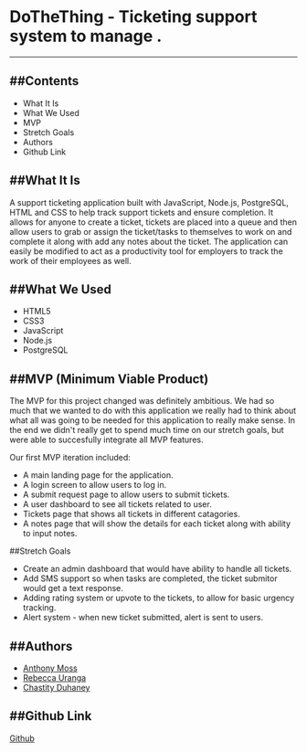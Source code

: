 
# DoTheThing - Ticketing support system to manage .
---

##Contents
--- 
  * What It Is
  * What We Used
  * MVP
  * Stretch Goals
  * Authors
  * Github Link

##What It Is
---
A  support ticketing application built with JavaScript, Node.js, PostgreSQL, HTML and CSS to help track support tickets and ensure completion.
It allows for anyone to create a ticket, tickets are placed into a queue and then allow users to grab or assign the ticket/tasks to themselves
to work on and complete it along with add any notes about the ticket. The application can easily be modified to act as a productivity tool for
employers to track the work of their employees as well.


##What We Used
---
  * HTML5
  * CSS3
  * JavaScript
  * Node.js
  * PostgreSQL


##MVP (Minimum Viable Product)
---  
The MVP for this project changed was definitely ambitious. We had so much that we wanted to do with this application we really
had to think about what all was going to be needed for this application to really make sense. In the end we didn't really get to
spend much time on our stretch goals, but were able to succesfully integrate all MVP features.


Our first MVP iteration included:
  * A main landing page for the application. 
  * A login screen to allow users to log in.
  * A submit request page to allow users to submit tickets.
  * A user dashboard to see all tickets related to user.
  * Tickets page that shows all tickets in different catagories.
  * A notes page that will show the details for each ticket along with ability to input notes.
  
  
##Stretch Goals
  * Create an admin dashboard that would have ability to handle all tickets.
  * Add SMS support so when tasks are completed, the ticket submitor would get a text response. 
  * Adding rating system or upvote to the tickets, to allow for basic urgency tracking.
  * Alert system - when new ticket submitted, alert is sent to users.


##Authors
---
  * [Anthony Moss](https://github.com/Anthony-Moss)
  * [Rebecca Uranga](https://github.com/rebeccauranga)
  * [Chastity Duhaney](https://github.com/cduhaney1)

##Github Link
---
[Github](https://github.com/Anthony-Moss/DoTheThing)
